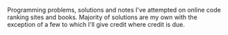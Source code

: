 Programming problems, solutions and notes I've attempted on online code ranking sites and books. Majority of solutions are my own with the exception of a few to which I'll give credit where credit is due.

